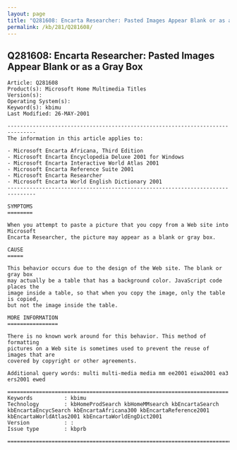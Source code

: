 ```yaml
---
layout: page
title: "Q281608: Encarta Researcher: Pasted Images Appear Blank or as a Gray Box"
permalink: /kb/281/Q281608/
---
```


## Q281608: Encarta Researcher: Pasted Images Appear Blank or as a Gray Box

	Article: Q281608
	Product(s): Microsoft Home Multimedia Titles
	Version(s): 
	Operating System(s): 
	Keyword(s): kbimu
	Last Modified: 26-MAY-2001
	
	-------------------------------------------------------------------------------
	The information in this article applies to:
	
	- Microsoft Encarta Africana, Third Edition 
	- Microsoft Encarta Encyclopedia Deluxe 2001 for Windows 
	- Microsoft Encarta Interactive World Atlas 2001 
	- Microsoft Encarta Reference Suite 2001 
	- Microsoft Encarta Researcher 
	- Microsoft Encarta World English Dictionary 2001 
	-------------------------------------------------------------------------------
	
	SYMPTOMS
	========
	
	When you attempt to paste a picture that you copy from a Web site into Microsoft
	Encarta Researcher, the picture may appear as a blank or gray box.
	
	CAUSE
	=====
	
	This behavior occurs due to the design of the Web site. The blank or gray box
	may actually be a table that has a background color. JavaScript code places the
	image inside a table, so that when you copy the image, only the table is copied,
	but not the image inside the table.
	
	MORE INFORMATION
	================
	
	There is no known work around for this behavior. This method of formatting
	pictures on a Web site is sometimes used to prevent the reuse of images that are
	covered by copyright or other agreements.
	
	Additional query words: multi multi-media media mm ee2001 eiwa2001 ea3 ers2001 ewed
	
	======================================================================
	Keywords          : kbimu 
	Technology        : kbHomeProdSearch kbHomeMMsearch kbEncartaSearch kbEncartaEncycSearch kbEncartaAfricana300 kbEncartaReference2001 kbEncartaWorldAtlas2001 kbEncartaWorldEngDict2001
	Version           : :
	Issue type        : kbprb
	
	=============================================================================
	
